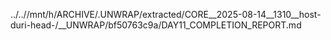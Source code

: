 ../..//mnt/h/ARCHIVE/.UNWRAP/extracted/CORE__2025-08-14__1310__host-duri-head-/__UNWRAP/bf50763c9a/DAY11_COMPLETION_REPORT.md